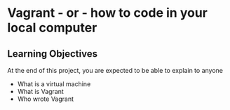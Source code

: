 # Vagrant - or - how to code in your local computer
## Learning Objectives
At the end of this project, you are expected to be able to explain to anyone
* What is a virtual machine
* What is Vagrant
* Who wrote Vagrant
